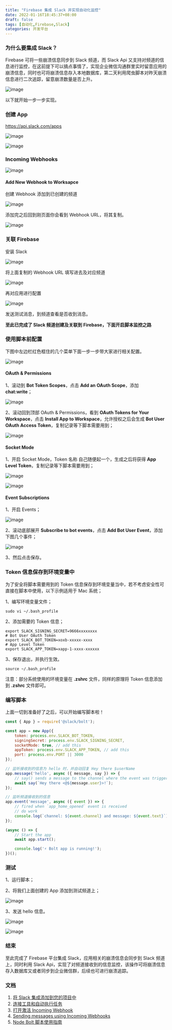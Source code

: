 ```yaml
---
title: "Firebase 集成 Slack 并实现自动化监控"
date: 2022-01-16T18:45:37+08:00
draft: false
tags: [自动化,Firebase,Slack]
categories: 开发平台
---
```


### 为什么要集成 Slack？

Firebase 可将一些崩溃信息同步到 Slack 频道，而 Slack Api 又支持对频道的信息进行监控，在这前提下可以搞点事情了，实现企业微信沟通群里实时留意应用的崩溃信息，同时也可将崩溃信息存入本地数据库，第二天利用爬虫脚本对昨天崩溃信息进行二次追踪，留意崩溃数量是否上升。

![image](/images/2022/01/firebase_slack_01.png)

以下就开始一步一步实现。

### 创建 App

https://api.slack.com/apps

![image](/images/2022/01/firebase_slack_02.png)

![image](/images/2022/01/firebase_slack_03.png)

### Incoming Webhooks

![image](/images/2022/01/firebase_slack_04.png)

#### Add New Webhook to Worksapce

创建 Webhook 添加到已创建的频道

![image](/images/2022/01/firebase_slack_05.png)

添加完之后回到刚页面你会看到 Webhook URL，将其复制。

![image](/images/2022/01/firebase_slack_06.png)

### 关联 Firebase

安装 Slack

![image](/images/2022/01/firebase_slack_07.png)

将上面复制的 Webhook URL 填写进去及对应频道

![image](/images/2022/01/firebase_slack_08.png)

再对应用进行配置

![image](/images/2022/01/firebase_slack_09.png)

发送测试消息，到频道查看是否收到消息。

**至此已完成了 Slack 频道创建及关联到 Firebase，下面开启脚本监控之路**

### 使用脚本前配置

下图中左边栏红色框住的几个菜单下面一步一步带大家进行相关配置。

![image](/images/2022/01/firebase_slack_10.png)

#### OAuth & Permissions

1、滚动到 **Bot Token Scopes**，点击 **Add an OAuth Scope**，添加 **chat:write**；

![image](/images/2022/01/firebase_slack_11.png)

2、滚动回到顶部 OAuth & Permissions，看到 **OAuth Tokens for Your Workspace**，点击 **Install App to Workspace**，允许授权之后会生成 **Bot User OAuth Access Token**，复制记录等下脚本需要用到；

![image](/images/2022/01/firebase_slack_12.png)

#### Socket Mode

1、开启 Socket Mode，Token 名称 自己随便起一个，生成之后将获得 **App Level Token**，复制记录等下脚本需要用到；

![image](/images/2022/01/firebase_slack_13.png)

![image](/images/2022/01/firebase_slack_14.png)

#### Event Subscriptions

1、开启 Events；

![image](/images/2022/01/firebase_slack_15.png)

2、滚动底部展开 **Subscribe to bot events**，点击 **Add Bot User Event**，添加下图几个事件；

![image](/images/2022/01/firebase_slack_16.png)

3、然后点击保存。

### Token 信息保存到环境变量中

为了安全将脚本需要用到的 Token 信息保存到环境变量当中，若不考虑安全性可直接在脚本中使用，以下示例适用于 Mac 系统；

1、编写环境变量文件；
```shell
sudo vi ~/.bash_profile
```

2、添加需要的 Token 信息；
```shell
export SLACK_SIGNING_SECRET=9666xxxxxxxx
# Bot User OAuth Token
export SLACK_BOT_TOKEN=xoxb-xxxxx-xxxx
# App Level Token
export SLACK_APP_TOKEN=xapp-1-xxxx-xxxxxx
```
3、保存退出，并执行生效。

```
source ~/.bash_profile
```

注意：部分系统使用的环境变量在 **.zshrc** 文件，同样的原理将 Token 信息添加到  **.zshrc** 文件即可。
### 编写脚本

上面一切到准备好了之后，可以开始编写脚本啦！

```javascript
const { App } = require('@slack/bolt');

const app = new App({
    token: process.env.SLACK_BOT_TOKEN,
    signingSecret: process.env.SLACK_SIGNING_SECRET,
    socketMode: true, // add this
    appToken: process.env.SLACK_APP_TOKEN, // add this
    port: process.env.PORT || 3000
});

// 监听接收到的信息为 hello 时，并自动回复 Hey there $userName
app.message('hello', async ({ message, say }) => {
    // say() sends a message to the channel where the event was triggered
    await say(`Hey there <@${message.user}>!`);
});

// 监听频道接收到的信息
app.event('message', async ({ event }) => {
    // fired when `app_home_opened` event is received
    // do work
    console.log(`channel: ${event.channel} and message: ${event.text}`);
});

(async () => {
    // Start the app
    await app.start();

    console.log('⚡️ Bolt app is running!');
})();

```

### 测试

1、运行脚本；

2、将我们上面创建的 App 添加到测试频道上；

![image](/images/2022/01/firebase_slack_17.png)

3、发送 hello 信息。

![image](/images/2022/01/firebase_slack_18.png)

![image](/images/2022/01/firebase_slack_19.png)

### 结束

至此完成了 Firebase 平台集成 Slack，应用相关的崩溃信息会同步到 Slack 频道上，同时利用 Slack Api，实现了对频道接收到的信息监控，该操作可将崩溃信息存入数据库又或者同步到企业微信群，后续也可进行崩溃追踪。

### 文档

1. [将 Slack 集成添加到您的项目中](https://support.google.com/firebase/answer/9005934?hl=zh-Hans)
2. [连接工具和自动执行任务](https://slack.com/intl/zh-cn/help/articles/115005265063-%E9%80%82%E7%94%A8%E4%BA%8E-Slack-%E7%9A%84-Incoming-Webhook)
3. [打开激活 Incoming Webhook](https://www.slack.com/services/new/incoming-webhook)
4. [Sending messages using Incoming Webhooks](https://api.slack.com/messaging/webhooks)
5. [Node Bolt 脚本使用指南](https://slack.dev/bolt-js/tutorial/getting-started)